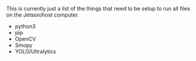 This is currently just a list of the things that need to be setup to run all files on the Jetson/host computer.

- python3
- pip
- OpenCV
- Smopy
- YOLO/Ultralytics